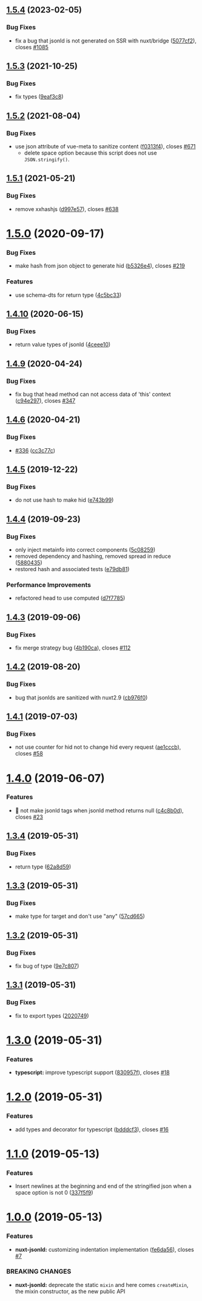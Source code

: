 ## [1.5.4](https://github.com/ymmooot/nuxt-jsonld/compare/v1.5.3...v1.5.4) (2023-02-05)


### Bug Fixes

* fix a bug that jsonld is not generated on SSR with nuxt/bridge ([5077cf2](https://github.com/ymmooot/nuxt-jsonld/commit/5077cf2c9c9e2bf97e67e2fb66250c9dc07efe1e)), closes [#1085](https://github.com/ymmooot/nuxt-jsonld/issues/1085)

## [1.5.3](https://github.com/ymmooot/nuxt-jsonld/compare/v1.5.2...v1.5.3) (2021-10-25)


### Bug Fixes

* fix types ([9eaf3c8](https://github.com/ymmooot/nuxt-jsonld/commit/9eaf3c8a349cc1b14e2e296a089a1dd3d7a4e8f4))

## [1.5.2](https://github.com/ymmooot/nuxt-jsonld/compare/v1.5.1...v1.5.2) (2021-08-04)


### Bug Fixes

* use json attribute of vue-meta to sanitize content ([f0313f4](https://github.com/ymmooot/nuxt-jsonld/commit/f0313f4b6bace7f518287b8aaeb755d8a37a8f69)), closes [#671](https://github.com/ymmooot/nuxt-jsonld/issues/671)
  * delete space option because this script does not use `JSON.stringify()`.

## [1.5.1](https://github.com/ymmooot/nuxt-jsonld/compare/v1.5.0...v1.5.1) (2021-05-21)


### Bug Fixes

* remove xxhashjs ([d997e57](https://github.com/ymmooot/nuxt-jsonld/commit/d997e573a8f014d6ef57b7818f22647fe0ab8286)), closes [#638](https://github.com/ymmooot/nuxt-jsonld/issues/638)

# [1.5.0](https://github.com/ymmooot/nuxt-jsonld/compare/v1.4.10...v1.5.0) (2020-09-17)


### Bug Fixes

* make hash from json object to generate hid ([b5326e4](https://github.com/ymmooot/nuxt-jsonld/commit/b5326e42dd9e5beb1e54169da7f0af9c40947d0a)), closes [#219](https://github.com/ymmooot/nuxt-jsonld/issues/219)


### Features

* use schema-dts for return type ([4c5bc33](https://github.com/ymmooot/nuxt-jsonld/commit/4c5bc3313dffdeca4434ad241ee17a7d40ad083f))

## [1.4.10](https://github.com/ymmooot/nuxt-jsonld/compare/v1.4.9...v1.4.10) (2020-06-15)


### Bug Fixes

* return value types of jsonld ([4ceee10](https://github.com/ymmooot/nuxt-jsonld/commit/4ceee10123ea06987762e4ad213473d18c562fda))

## [1.4.9](https://github.com/ymmooot/nuxt-jsonld/compare/v1.4.8...v1.4.9) (2020-04-24)


### Bug Fixes

* fix bug that head method can not access data of 'this' context ([c94e297](https://github.com/ymmooot/nuxt-jsonld/commit/c94e29773cf3892d5f6abcf3fddcd513e03a275a)), closes [#347](https://github.com/ymmooot/nuxt-jsonld/issues/347)

## [1.4.6](https://github.com/ymmooot/nuxt-jsonld/compare/v1.4.5...v1.4.6) (2020-04-21)


### Bug Fixes

* [#336](https://github.com/ymmooot/nuxt-jsonld/issues/336) ([cc3c77c](https://github.com/ymmooot/nuxt-jsonld/commit/cc3c77c5b1bca57d511d522f54845707001f0b33))

## [1.4.5](https://github.com/ymmooot/nuxt-jsonld/compare/v1.4.4...v1.4.5) (2019-12-22)


### Bug Fixes

* do not use hash to make hid ([e743b99](https://github.com/ymmooot/nuxt-jsonld/commit/e743b994db9e0e5092b846f35230fa574a615f4b))

## [1.4.4](https://github.com/ymmooot/nuxt-jsonld/compare/v1.4.3...v1.4.4) (2019-09-23)


### Bug Fixes

* only inject metainfo into correct components ([5c08259](https://github.com/ymmooot/nuxt-jsonld/commit/5c08259))
* removed dependency and hashing, removed spread in reduce ([5880435](https://github.com/ymmooot/nuxt-jsonld/commit/5880435))
* restored hash and associated tests ([e79db81](https://github.com/ymmooot/nuxt-jsonld/commit/e79db81))


### Performance Improvements

* refactored head to use computed ([d7f7785](https://github.com/ymmooot/nuxt-jsonld/commit/d7f7785))

## [1.4.3](https://github.com/ymmooot/nuxt-jsonld/compare/v1.4.2...v1.4.3) (2019-09-06)


### Bug Fixes

* fix merge strategy bug ([4b190ca](https://github.com/ymmooot/nuxt-jsonld/commit/4b190ca)), closes [#112](https://github.com/ymmooot/nuxt-jsonld/issues/112)

## [1.4.2](https://github.com/ymmooot/nuxt-jsonld/compare/v1.4.1...v1.4.2) (2019-08-20)


### Bug Fixes

* bug that jsonlds are sanitized with nuxt2.9 ([cb976f0](https://github.com/ymmooot/nuxt-jsonld/commit/cb976f0))

## [1.4.1](https://github.com/ymmooot/nuxt-jsonld/compare/v1.4.0...v1.4.1) (2019-07-03)


### Bug Fixes

* not use counter for hid not to change hid every request ([ae1cccb](https://github.com/ymmooot/nuxt-jsonld/commit/ae1cccb)), closes [#58](https://github.com/ymmooot/nuxt-jsonld/issues/58)

# [1.4.0](https://github.com/ymmooot/nuxt-jsonld/compare/v1.3.4...v1.4.0) (2019-06-07)


### Features

* 🎸 not make jsonld tags when jsonld method returns null ([c4c8b0d](https://github.com/ymmooot/nuxt-jsonld/commit/c4c8b0d)), closes [#23](https://github.com/ymmooot/nuxt-jsonld/issues/23)

## [1.3.4](https://github.com/ymmooot/nuxt-jsonld/compare/v1.3.3...v1.3.4) (2019-05-31)


### Bug Fixes

* return type ([62a8d59](https://github.com/ymmooot/nuxt-jsonld/commit/62a8d59))

## [1.3.3](https://github.com/ymmooot/nuxt-jsonld/compare/v1.3.2...v1.3.3) (2019-05-31)


### Bug Fixes

* make type for target and don't use "any" ([57cd665](https://github.com/ymmooot/nuxt-jsonld/commit/57cd665))

## [1.3.2](https://github.com/ymmooot/nuxt-jsonld/compare/v1.3.1...v1.3.2) (2019-05-31)


### Bug Fixes

* fix bug of type ([9e7c807](https://github.com/ymmooot/nuxt-jsonld/commit/9e7c807))

## [1.3.1](https://github.com/ymmooot/nuxt-jsonld/compare/v1.3.0...v1.3.1) (2019-05-31)


### Bug Fixes

* fix to export types ([2020749](https://github.com/ymmooot/nuxt-jsonld/commit/2020749))

# [1.3.0](https://github.com/ymmooot/nuxt-jsonld/compare/v1.2.0...v1.3.0) (2019-05-31)


### Features

* **typescript:** improve typescript support ([830957f](https://github.com/ymmooot/nuxt-jsonld/commit/830957f)), closes [#18](https://github.com/ymmooot/nuxt-jsonld/issues/18)

# [1.2.0](https://github.com/ymmooot/nuxt-jsonld/compare/v1.1.0...v1.2.0) (2019-05-31)


### Features

* add types and decorator for typescript ([bdddcf3](https://github.com/ymmooot/nuxt-jsonld/commit/bdddcf3)), closes [#16](https://github.com/ymmooot/nuxt-jsonld/issues/16)

# [1.1.0](https://github.com/ymmooot/nuxt-jsonld/compare/v1.0.0...v1.1.0) (2019-05-13)


### Features

* Insert newlines at the beginning and end of the stringified json when a space option is not 0 ([337f5f9](https://github.com/ymmooot/nuxt-jsonld/commit/337f5f9))

# [1.0.0](https://github.com/ymmooot/nuxt-jsonld/compare/v0.0.5...v1.0.0) (2019-05-13)


### Features

* **nuxt-jsonld:** customizing indentation implementation ([fe6da56](https://github.com/ymmooot/nuxt-jsonld/commit/fe6da56)), closes [#7](https://github.com/ymmooot/nuxt-jsonld/issues/7)


### BREAKING CHANGES

* **nuxt-jsonld:** deprecate the static `mixin` and here comes `createMixin`, the mixin constructor, as the new public API

